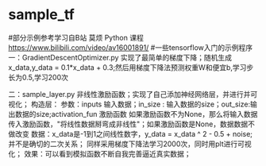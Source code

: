 # sample_tf
#部分示例参考学习自B站 莫烦 Python 课程 https://www.bilibili.com/video/av16001891/
#一些tensorflow入门的示例程序
一：GradientDescentOptimizer.py
  实现了最简单的梯度下降；随机生成x_data,y_data = 0.1*x_data + 0.3;然后用梯度下降法预测权重W和便宜b,学习步长为0.5,学习200次

二：sample_layer.py
    非线性激励函数；实现了自己添加神经网络层，并进行并可视化；
    构造层：
      参数：inputs 输入数据；in_size : 输入数据的size；out_size:输出数据的size;activation_fun 激励函数
       如果激励函数不为None，那么将输入数据传入激励函数，"将线性数据掰弯成非线性"；如果激励函数是None，数据数据不做改变
    数据：x_data是-1到1之间线性数字，y_data = x_data ^ 2 - 0.5 + noise; 并不是确切的二次关系；
      同样采用梯度下降法学习2000次，同时用plt进行可视化；
    效果：可以看到模拟函数不断自我完善逼近真实数据；
